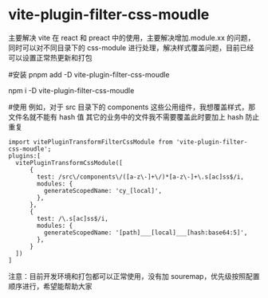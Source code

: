 # vite-plugin-filter-css-moudle

主要解决 vite 在 react 和 preact 中的使用，主要解决增加.module.xx 的问题，同时可以对不同目录下的 css-module 进行处理，解决样式覆盖问题，目前已经可以设置正常热更新和打包

#安装
pnpm add -D vite-plugin-filter-css-moudle

npm i -D vite-plugin-filter-css-moudle

#使用
例如，对于 src 目录下的 components 这些公用组件，我想覆盖样式，那文件名就不能有 hash 值
其它的业务中的文件我不需要覆盖此时要加上 hash 防止重复

```
import vitePluginTransformFilterCssModule from 'vite-plugin-filter-css-moudle';
plugins:[
  vitePluginTransformCssModule([
      {
        test: /src\/components\/([a-z\-]+\/)*[a-z\-]+\.s[ac]ss$/i,
        modules: {
          generateScopedName: 'cy_[local]',
        },
      },
      {
        test: /\.s[ac]ss$/i,
        modules: {
          generateScopedName: '[path]___[local]___[hash:base64:5]',
        },
      }
  ])
]
```

注意：目前开发环境和打包都可以正常使用，没有加 souremap，优先级按照配置顺序进行，希望能帮助大家
